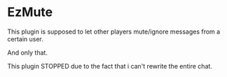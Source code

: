 # EzMute

This plugin is supposed to let other players mute/ignore messages from a certain user.



And only that.




This plugin STOPPED due to the fact that i can't rewrite the entire chat.
